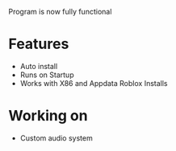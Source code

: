 Program is now fully functional

# Features
- Auto install
- Runs on Startup
- Works with X86 and Appdata Roblox Installs

# Working on
- Custom audio system
